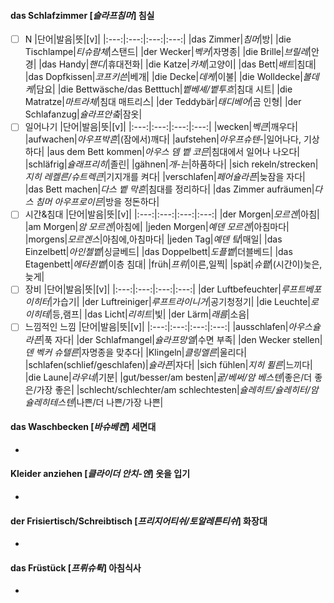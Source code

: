 #### das Schlafzimmer [*슬라프침머*] 침실
- [ ] N
  |단어|발음|뜻|[v]|
  |:---:|:---:|:---:|:---:|
  |das Zimmer|*침머*|방|
  |die Tischlampe|*티슈람체*|스탠드|
  |der Wecker|*벡커*|자명종|
  |die Brille|*브릴레*|안경|
  |das Handy|*핸디*|휴대전화|
  |die Katze|*카체*|고양이|
  |das Bett|*배트*|침대|
  |das Dopfkissen|*코프키쓴*|베개|
  |die Decke|*데케*|이불|
  |die Wolldecke|*볼데케*|담요|
  |die Bettwäsche/das Betttuch|*벹베셰/벹투흐*|침대 시트|
  |die Matratze|*마트라체*|침대 매트리스|
  |der Teddybär|*태디베어*|곰 인형|
  |der Schlafanzug|*슐라프안춬*|잠옷|
- [ ] 일어나기
  |단어|발음|뜻|[v]|
  |:---:|:---:|:---:|:---:|
  |wecken|*벡큰*|깨우다|
  |aufwachen|*아우프박흔*|(잠에서)깨다|
  |aufstehen|*아우프슈텐-*|일어나다, 기상하다|
  |aus dem Bett kommen|*아우스 뎀 벹 코믄*|침대에서 일어나 나오다|
  |schläfrig|*슐래프리히*|졸린|
  |gähnen|*개-는*|하품하다|
  |sich rekeln/strecken|*지히 레켈른/슈트렉큰*|기지개를 켜다|
  |verschlafen|*페어슐라픈*|늦잠을 자다|
  |das Bett machen|*다스 벹 막흔*|침대를 정리하다|
  |das Zimmer aufräumen|*다스 침머 아우프로이믄*|방을 정돈하다|
- [ ] 시간&침대
  |단어|발음|뜻|[v]|
  |:---:|:---:|:---:|:---:|
  |der Morgen|*모르겐*|아침|
  |am Morgen|*암 모르겐*|아침에|
  |jeden Morgen|*예덴 모르겐*|아침마다|
  |morgens|*모르겐스*|아침에,아침마다|
  |jeden Tag|*예덴 탘*|매일|
  |das Einzelbett|*아인첼벹*|싱글베드|
  |das Doppelbett|*도플벹*|더블베드|
  |das Etagenbett|*에타쥔벹*|이층 침대|
  |früh|*프뤼*|이른,일찍|
  |spät|*슈퍁*|(시간이)늦은,늦게|
- [ ] 장비
  |단어|발음|뜻|[v]|
  |:---:|:---:|:---:|:---:|
  |der Luftbefeuchter|*루프트베포이히터*|가습기|
  |der Luftreiniger|*루프트라이니거*|공기청정기|
  |die Leuchte|*로이히테*|등,램프|
  |das Licht|*리히트*|빛|
  |der Lärm|*래름*|소음|
- [ ] 느낌적인 느낌
  |단어|발음|뜻|[v]|
  |:---:|:---:|:---:|:---:|
  |ausschlafen|*아우스슐라픈*|푹 자다|
  |der Schlafmangel|*슐라프망엘*|수면 부족|
  |den Wecker stellen|*덴 벡커 슈텔른*|자명종을 맞추다|
  |Klingeln|*클링엘른*|울리다|
  |schlafen(schlief/geschlafen)|*슐라픈*|자다|
  |sich fühlen|*지히 퓔른*|느끼다|
  |die Laune|*라우네*|기분|
  |gut/besser/am besten|*궅/베써/암 베스텐*|좋은/더 좋은/가장 좋은|
  |schlecht/schlechter/am schlechtesten|*슐레히트/슐레히터/암 슐레히테스텐*|나쁜/더 나쁜/가장 나쁜|

#### das Waschbecken [*바슈베켄*] 세면대
- 

#### Kleider anziehen [*클라이더 안치-엔*] 옷을 입기
- 

#### der Frisiertisch/Schreibtisch [*프리지어티쉬/토알레튼티쉬*] 화장대
- 

#### das Früstück [*프뤼슈튁*] 아침식사
- 